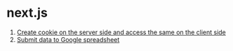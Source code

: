 # next.js

1. [Create cookie on the server side and access the same on the client side](https://github.com/jerilcj3/next.js/blob/main/server-side-cookie.md)
2. [Submit data to Google spreadsheet](https://github.com/jerilcj3/next.js/blob/main/submit-data-to-google-spreadsheet.md)
